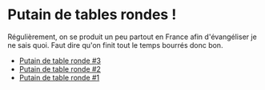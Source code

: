 # Putain de tables rondes !



Régulièrement, on se produit un peu partout en France afin d'évangéliser je ne sais quoi. Faut dire qu'on finit tout le temps bourrés donc bon.

- [Putain de table ronde #3](https://github.com/putaindecode/tables-rondes/blob/master/3.md)
- [Putain de table ronde #2](https://github.com/putaindecode/tables-rondes/blob/master/2.md)
- [Putain de table ronde #1](https://github.com/putaindecode/tables-rondes/blob/master/1.md)
